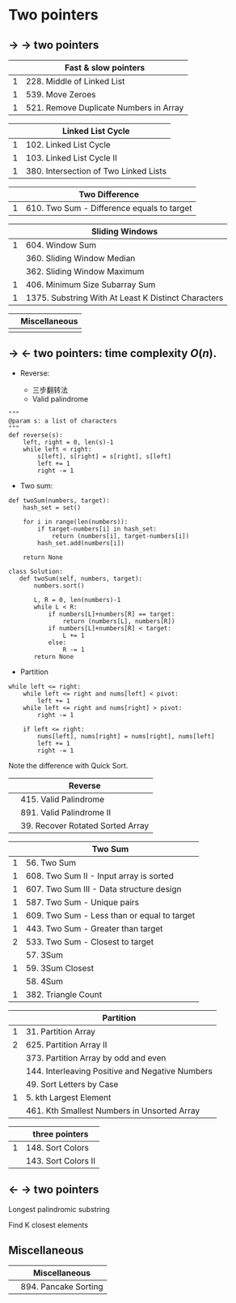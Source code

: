 # Two pointers

## -> -> two pointers



|  | **Fast & slow pointers** |
|--|--|
| 1 | 228. Middle of Linked List |
| 1 | 539. Move Zeroes |
| 1 | 521. Remove Duplicate Numbers in Array |

|  | **Linked List Cycle** |
|--|--|
| 1 | 102. Linked List Cycle |
| 1 | 103. Linked List Cycle II |
| 1 | 380. Intersection of Two Linked Lists |

|  | **Two Difference** |
|--|--|
| 1 | 610. Two Sum - Difference equals to target |

|  | **Sliding Windows** |
|--|--|
| 1 | 604. Window Sum |
|  | 360. Sliding Window Median |
|  | 362. Sliding Window Maximum |
| 1 | 406. Minimum Size Subarray Sum |
| 1 | 1375. Substring With At Least K Distinct Characters |

|  |  **Miscellaneous** |
|--|--|
|  |  |



## -> <- two pointers: time complexity $O(n)$.

-  Reverse:

   - 三步翻转法
   - Valid palindrome
   
```
"""
@param s: a list of characters
"""
def reverse(s):
    left, right = 0, len(s)-1
    while left < right:
        s[left], s[right] = s[right], s[left]
        left += 1
        right -= 1
```

-  Two sum: 
```
def twoSum(numbers, target):
    hash_set = set()
    
    for i in range(len(numbers)):
        if target-numbers[i] in hash_set:
            return (numbers[i], target-numbers[i])
        hash_set.add(numbers[i])

    return None
 ```
 
 ```
 class Solution:
    def twoSum(self, numbers, target):
        numbers.sort()

        L, R = 0, len(numbers)-1
        while L < R:
            if numbers[L]+numbers[R] == target:
                return (numbers[L], numbers[R])
            if numbers[L]+numbers[R] < target:
                L += 1
            else:
                R -= 1
        return None
  ```
 


-  Partition

```
while left <= right:
    while left <= right and nums[left] < pivot:
        left += 1
    while left <= right and nums[right] > pivot:
        right -= 1
    
    if left <= right:
        nums[left], nums[right] = nums[right], nums[left]
        left += 1
        right -= 1
```
Note the difference with Quick Sort.




|  |  **Reverse**|
|--|--|
|  | 415. Valid Palindrome |
|  | 891. Valid Palindrome II |
|  | 39. Recover Rotated Sorted Array | 

|  |  **Two Sum**|
|--|--|
| 1 | 56. Two Sum |
| 1 | 608. Two Sum II - Input array is sorted |
| 1 | 607. Two Sum III - Data structure design|
| 1 | 587. Two Sum - Unique pairs | 
| 1 | 609. Two Sum - Less than or equal to target |
| 1 | 443. Two Sum - Greater than target |
| 2 | 533. Two Sum - Closest to target|
|  | 57. 3Sum |
| 1 | 59. 3Sum Closest |
|  | 58. 4Sum |
| 1 | 382. Triangle Count |


|  |  **Partition** |
|--|--|
| 1 | 31. Partition Array |
| 2 | 625. Partition Array II |
|  | 373. Partition Array by odd and even |
|  | 144. Interleaving Positive and Negative Numbers |
|  | 49. Sort Letters by Case |
| 1 | 5. kth Largest Element |
|  | 461. Kth Smallest Numbers in Unsorted  Array |

|  | **three pointers** |
|--|--|
| 1 | 148. Sort Colors |
|  | 143. Sort Colors II |




## <- -> two pointers

Longest palindromic substring

Find K closest elements

## Miscellaneous

|  |  **Miscellaneous** |
|--|--|
|  | 894. Pancake Sorting | 

